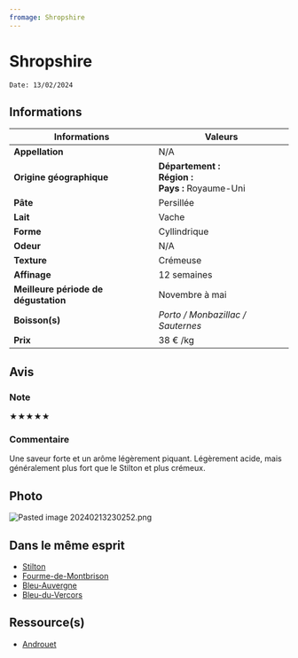 ```yaml
---
fromage: Shropshire
---
```


# Shropshire
```
Date: 13/02/2024
```
## Informations

| Informations | Valeurs |
| ---- | ---- |
| **Appellation** | N/A |
| **Origine géographique** | **Département :** <br>**Région :** <br>**Pays :** Royaume-Uni   |
| **Pâte** | Persillée |
| **Lait** | Vache |
| **Forme** | Cyllindrique |
| **Odeur** | N/A |
| **Texture** | Crémeuse |
| **Affinage** | 12 semaines |
| **Meilleure période de dégustation** | Novembre à mai |
| **Boisson(s)** | *Porto / Monbazillac / Sauternes* |
| **Prix** | 38 € /kg |

## Avis
### Note
★★★★★
### Commentaire
Une saveur forte et un arôme légèrement piquant. Légèrement acide, mais généralement plus fort que le Stilton et plus crémeux.
## Photo
![Pasted image 20240213230252.png](./M%C3%A9dias/Pasted%20image%2020240213230252.png)

## Dans le même esprit
* [Stilton](./Stilton.md)
* [Fourme-de-Montbrison](./Fourme-de-Montbrison.md)
* [Bleu-Auvergne](./Bleu-Auvergne.md)
* [Bleu-du-Vercors](./Bleu-du-Vercors.md)

## Ressource(s)
* [Androuet](https://androuet.com/Shropshire-173.html)